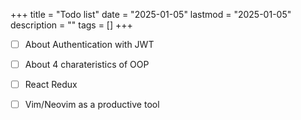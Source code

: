 +++
title = "Todo list"
date = "2025-01-05"
lastmod = "2025-01-05"
description = ""
tags = []
+++

- [ ] About Authentication with JWT
- [ ] About 4 charateristics of OOP
- [ ] React Redux
- [ ] Vim/Neovim as a productive tool





